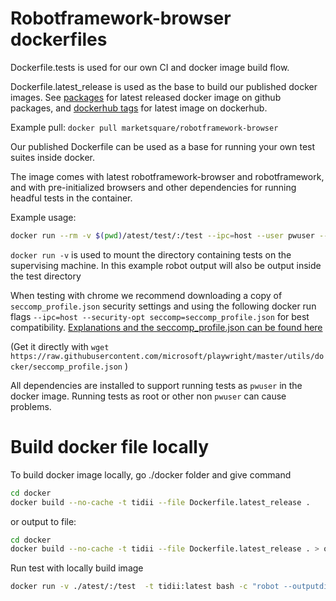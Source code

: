 # Robotframework-browser dockerfiles

Dockerfile.tests is used for our own CI and docker image build flow.

Dockerfile.latest_release is used as the base to build our published docker images.
See [packages](https://github.com/MarketSquare/robotframework-browser/packages) for latest released docker image on github packages, and [dockerhub tags](https://hub.docker.com/r/marketsquare/robotframework-browser/tags?page=1&ordering=last_updated) for latest image on dockerhub.

Example pull: `docker pull marketsquare/robotframework-browser`


Our published Dockerfile can be used as a base for running your own test suites inside docker.

The image comes with latest robotframework-browser and robotframework, and with pre-initialized browsers and other dependencies for running headful tests in the container.

Example usage:
``` bash
docker run --rm -v $(pwd)/atest/test/:/test --ipc=host --user pwuser --security-opt seccomp=seccomp_profile.json marketsquare/robotframework-browser:latest bash -c "robot --outputdir /test/output /test"
```

`docker run -v` is used to mount the directory containing tests on the supervising machine. In this example robot output will also be output inside the test directory


When testing with chrome we recommend downloading a copy of `seccomp_profile.json` security settings and using the following docker run flags ```--ipc=host --security-opt seccomp=seccomp_profile.json``` for best compatibility. [Explanations and the seccomp_profile.json can be found here](https://github.com/microsoft/playwright/blob/master/docs/src/docker.md#crawling-and-scraping)

(Get it directly with `wget https://raw.githubusercontent.com/microsoft/playwright/master/utils/docker/seccomp_profile.json` )

All dependencies are installed to support running tests as `pwuser` in the docker image. Running tests as root or other non `pwuser` can cause problems.

# Build docker file locally

To build docker image locally, go ./docker folder and give command

```bash
cd docker
docker build --no-cache -t tidii --file Dockerfile.latest_release .
```

or output to file:
```bash
cd docker
docker build --no-cache -t tidii --file Dockerfile.latest_release . > out.txt 2>&1
```

Run test with locally build image
```bash
docker run -v ./atest/:/test  -t tidii:latest bash -c "robot --outputdir /test/output /test"
````
